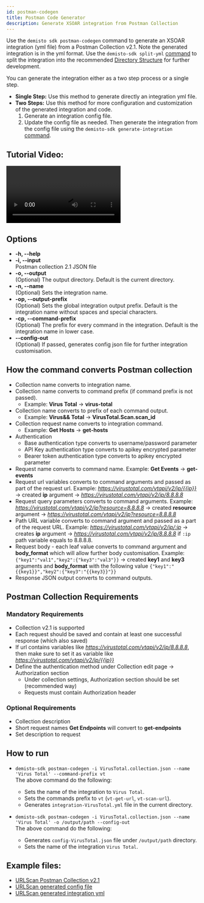 ```yaml
---
id: postman-codegen
title: Postman Code Generator
description: Generate XSOAR integration from Postman Collection
---
```

Use the `demisto sdk postman-codegen` command to generate an XSOAR integration (yml file) from a Postman Collection v2.1. Note the generated integration is in the yml format. Use the `demisto-sdk split-yml` [command](package-dir#split-a-yml-file-to-directory-structure) to split the integration into the recommended [Directory Structure](package-dir) for further development.

You can generate the integration either as a two step process or a single step.
- **Single Step:** Use this method to generate directly an integration yml file.
- **Two Steps:** Use this method for more configuration and customization of the generated integration and code. 
    1. Generate an integration config file.
    1. Update the config file as needed. Then generate the integration from the config file using the `demisto-sdk generate-integration` [command](./code-generator).

## Tutorial Video:
<video controls>
    <source src="https://github.com/demisto/content-assets/raw/master/Assets/PostmanCodegen/postman-codegen-tutorial.mp4"
            type="video/mp4"/>
    Sorry, your browser doesn't support embedded videos. You can download the video at: https://github.com/demisto/content-assets/raw/master/Assets/PostmanCodegen/postman-codegen-tutorial.mp4 
</video>

## Options
*  **-h, --help**
*  **-i, --input**  
    Postman collection 2.1 JSON file
*  **-o, --output**  
   (Optional) The output directory. Default is the current directory.
*  **-n, --name**  
   (Optional) Sets the integration name.
*  **-op, --output-prefix**  
   (Optional) Sets the global integration output prefix. Default is the integration name without spaces and special characters.
*  **-cp, --command-prefix**  
   (Optional) The prefix for every command in the integration. Default is the integration name in lower case.
*  **--config-out**  
   (Optional) If passed, generates config json file for further integration customisation.

## How the command converts Postman collection
- Collection name converts to integration name.
- Collection name converts to command prefix (if command prefix is not passed). 
  - Example: **Virus Total** -> **virus-total**
- Collection name converts to prefix of each command output. 
  - Example: **Virus&& Total** -> **VirusTotal.Scan.scan_id**
- Collection request name converts to integration command.
  - Example: **Get Hosts** -> **get-hosts**
- Authentication
    - Base authentication type converts to username/password parameter
    - API Key authentication type converts to apikey encrypted parameter
    - Bearer token authentication type converts to apikey encrypted parameter
- Request name converts to command name. Example: **Get Events** -> **get-events**
- Request url variables converts to command arguments and passed as part of the request url. Example: *https://virustotal.com/vtapi/v2/ip/{{ip}}* -> created **ip** argument -> *https://virustotal.com/vtapi/v2/ip/8.8.8.8*
- Request query parameters converts to command arguments. Example: *https://virustotal.com/vtapi/v2/ip?resource=8.8.8.8* -> created **resource** argument -> *https://virustotal.com/vtapi/v2/ip?resource=8.8.8.8*
- Path URL variable converts to command argument and passed as a part of the request URL. Example: *https://virustotal.com/vtapi/v2/ip/:ip* -> creates **ip** argument -> *https://virustotal.com/vtapi/v2/ip/8.8.8.8* if `:ip` path variable equals to 8.8.8.8.
- Request body - each leaf value converts to command argument and **body_format** which will allow further body customisation. Example: `{"key1":"val1","key2":{"key3":"val3"}}` -> created **key1** and **key3** arguments and **body_format** with the following value `{"key1":"{{key1}}","key2":{"key3":"{{key3}}"}}`
- Response JSON output converts to command outputs.

## Postman Collection Requirements
### Mandatory Requirements
- Collection v2.1 is supported
- Each request should be saved and contain at least one successful response (which also saved)
- If url contains variables like *https://virustotal.com/vtapi/v2/ip/8.8.8.8*, then make sure to set it as variable like *https://virustotal.com/vtapi/v2/ip/{{ip}}*
- Define the authentication method under Collection edit page -> Authorization section
  - Under collection settings, Authorization section should be set (recommended way)
  - Requests must contain Authorization header


### Optional Requirements
- Collection description
- Short request names **Get Endpoints** will convert to **get-endpoints**
- Set description to request

## How to run
- `demisto-sdk postman-codegen -i VirusTotal.collection.json --name 'Virus Total' --command-prefix vt`  
  The above command do the following:
    - Sets the name of the integration to `Virus Total`.
    - Sets the commands prefix to `vt` (`vt-get-url`, `vt-scan-url`).
    - Generates `integration-VirusTotal.yml` file in the current directory.

- `demisto-sdk postman-codegen -i VirusTotal.collection.json --name 'Virus Total' -o /output/path --config-out`  
  The above command do the following:
    - Generates `config-VirusTotal.json` file under `/output/path` directory.
    - Sets the name of the integration `Virus Total`.


## Example files:
* [URLScan Postman Collection v2.1](https://github.com/demisto/demisto-sdk/blob/master/demisto_sdk/commands/postman_codegen/resources/urlscan.io.postman_collection.json)
* [URLScan generated config file](https://github.com/demisto/demisto-sdk/blob/master/demisto_sdk/commands/postman_codegen/resources/config-urlscanio.json)
* [URLScan generated integration yml](https://github.com/demisto/demisto-sdk/blob/master/demisto_sdk/commands/postman_codegen/resources/integration-urlscanio.yml)

